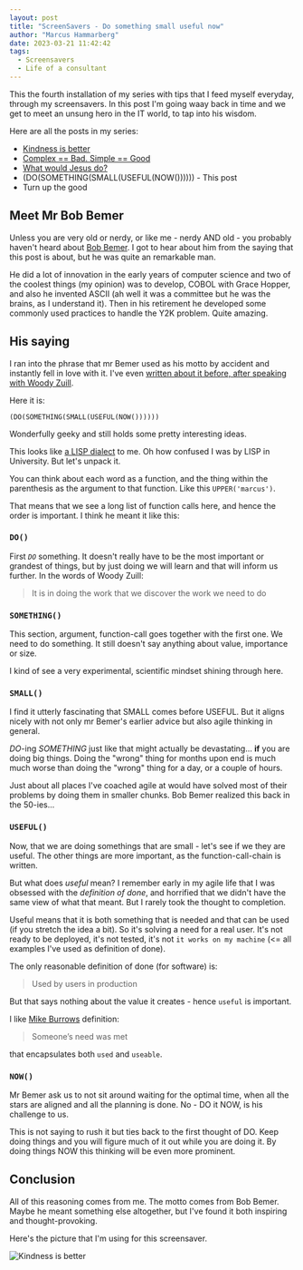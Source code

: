 ```yaml
---
layout: post
title: "ScreenSavers - Do something small useful now"
author: "Marcus Hammarberg"
date: 2023-03-21 11:42:42
tags:
  - Screensavers
  - Life of a consultant
---
```


This the fourth installation of my series with tips that I feed myself everyday, through my screensavers. In this post I'm going waay back in time and we get to meet an unsung hero in the IT world, to tap into his wisdom.

Here are all the posts in my series:

- [Kindness is better](http://www.marcusoft.net/2023/03/my-screensavers-kindness-is-better.html)
- [Complex == Bad. Simple == Good](http://www.marcusoft.net/2023/03/my-screensavers-simple-good-complex-bad.html)
- [What would Jesus do?](http://www.marcusoft.net/2023/03/my-screensavers-what-would-jesus-do.html)
- (DO(SOMETHING(SMALL(USEFUL(NOW()))))) - This post
- Turn up the good

<!-- excerpt-end -->

## Meet Mr Bob Bemer

Unless you are very old or nerdy, or like me - nerdy AND old - you probably haven't heard about [Bob Bemer](https://en.wikipedia.org/wiki/Bob_Bemer). I got to hear about him from the saying that this post is about, but he was quite an remarkable man.

He did a lot of innovation in the early years of computer science and two of the coolest things (my opinion) was to develop, COBOL with Grace Hopper, and also he invented ASCII (ah well it was a committee but he was the brains, as I understand it). Then in his retirement he developed some commonly used practices to handle the Y2K problem. Quite amazing.

## His saying

I ran into the phrase that mr Bemer used as his motto by accident and instantly fell in love with it. I've even [written about it before, after speaking with Woody Zuill](https://www.marcusoft.net/2014/07/talking-with-woody-and-some-thoughts-i.html).

Here it is:

```text
(DO(SOMETHING(SMALL(USEFUL(NOW())))))
```

Wonderfully geeky and still holds some pretty interesting ideas.

This looks like [a LISP dialect](<https://en.wikipedia.org/wiki/Lisp_(programming_language)>) to me. Oh how confused I was by LISP in University. But let's unpack it.

You can think about each word as a function, and the thing within the parenthesis as the argument to that function. Like this `UPPER('marcus')`.

That means that we see a long list of function calls here, and hence the order is important. I think he meant it like this:

### `DO()`

First _`DO`_ something. It doesn't really have to be the most important or grandest of things, but by just doing we will learn and that will inform us further. In the words of Woody Zuill:

> It is in doing the work that we discover the work we need to do

### `SOMETHING()`

This section, argument, function-call goes together with the first one. We need to do something. It still doesn't say anything about value, importance or size.

I kind of see a very experimental, scientific mindset shining through here.

### `SMALL()`

I find it utterly fascinating that SMALL comes before USEFUL. But it aligns nicely with not only mr Bemer's earlier advice but also agile thinking in general.

_DO_-ing _SOMETHING_ just like that might actually be devastating... **if** you are doing big things. Doing the "wrong" thing for months upon end is much much worse than doing the "wrong" thing for a day, or a couple of hours.

Just about all places I've coached agile at would have solved most of their problems by doing them in smaller chunks. Bob Bemer realized this back in the 50-ies...

### `USEFUL()`

Now, that we are doing somethings that are small - let's see if we they are useful. The other things are more important, as the function-call-chain is written.

But what does _useful_ mean? I remember early in my agile life that I was obsessed with the _definition of done_, and horrified that we didn't have the same view of what that meant. But I rarely took the thought to completion.

Useful means that it is both something that is needed and that can be used (if you stretch the idea a bit). So it's solving a need for a real user. It's not ready to be deployed, it's not tested, it's not `it works on my machine` (<= all examples I've used as definition of done).

The only reasonable definition of done (for software) is:

> Used by users in production

But that says nothing about the value it creates - hence `useful` is important.

I like [Mike Burrows](https://blog.agendashift.com/2016/05/25/a-good-working-definition-of-done/) definition:

> Someone’s need was met

that encapsulates both `used` and `useable`.

### `NOW()`

Mr Bemer ask us to not sit around waiting for the optimal time, when all the stars are aligned and all the planning is done. No - DO it NOW, is his challenge to us.

This is not saying to rush it but ties back to the first thought of DO. Keep doing things and you will figure much of it out while you are doing it. By doing things NOW this thinking will be even more prominent.

## Conclusion

All of this reasoning comes from me. The motto comes from Bob Bemer. Maybe he meant something else altogether, but I've found it both inspiring and thought-provoking.

Here's the picture that I'm using for this screensaver.

![Kindness is better](/img/backgrounds.005.png)
